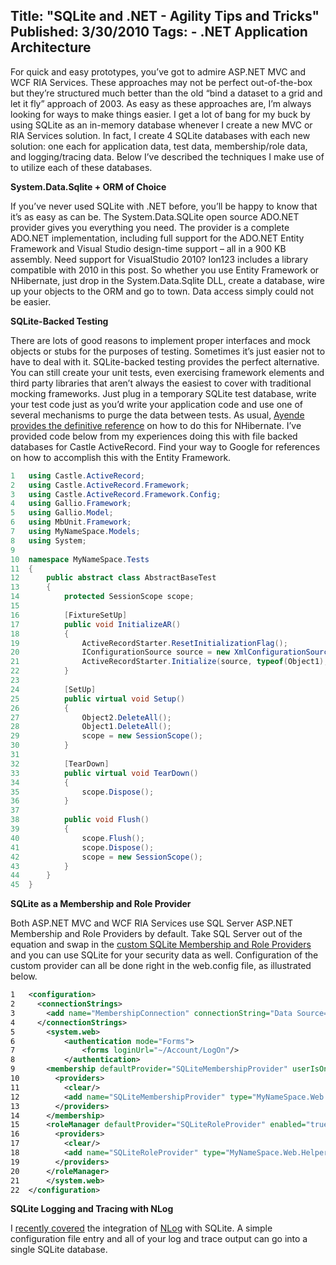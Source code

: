 Title: "SQLite and .NET - Agility Tips and Tricks"
Published: 3/30/2010
Tags:
    - .NET Application Architecture
---
For quick and easy prototypes, you’ve got to admire ASP.NET MVC and WCF RIA Services. These approaches may not be perfect out-of-the-box but they’re structured much better than the old “bind a dataset to a grid and let it fly” approach of 2003. As easy as these approaches are, I’m always looking for ways to make things easier. I get a lot of bang for my buck by using SQLite as an in-memory database whenever I create a new MVC or RIA Services solution. In fact, I create 4 SQLite databases with each new solution: one each for application data, test data, membership/role data, and logging/tracing data. Below I’ve described the techniques I make use of to utilize each of these databases.

**System.Data.Sqlite + ORM of Choice**

If you’ve never used SQLite with .NET before, you’ll be happy to know that it’s as easy as can be. The System.Data.SQLite open source ADO.NET provider gives you everything you need. The provider is a complete ADO.NET implementation, including full support for the ADO.NET Entity Framework and Visual Studio design-time support – all in a 900 KB assembly. Need support for VisualStudio 2010? Ion123 includes a library compatible with 2010 in this post. So whether you use Entity Framework or NHibernate, just drop in the System.Data.Sqlite DLL, create a database, wire up your objects to the ORM and go to town. Data access simply could not be easier.

**SQLite-Backed Testing**

There are lots of good reasons to implement proper interfaces and mock objects or stubs for the purposes of testing. Sometimes it’s just easier not to have to deal with it. SQLite-backed testing provides the perfect alternative. You can still create your unit tests, even exercising framework elements and third party libraries that aren’t always the easiest to cover with traditional mocking frameworks. Just plug in a temporary SQLite test database, write your test code just as you’d write your application code and use one of several mechanisms to purge the data between tests. As usual, [Ayende provides the definitive reference](https://ayende.com/blog/1772/unit-testing-with-nhibernate-active-record) on how to do this for NHibernate. I’ve provided code below from my experiences doing this with file backed databases for Castle ActiveRecord. Find your way to Google for references on how to accomplish this with the Entity Framework.

```cs
1	using Castle.ActiveRecord;
2	using Castle.ActiveRecord.Framework;
3	using Castle.ActiveRecord.Framework.Config;
4	using Gallio.Framework;
5	using Gallio.Model;
6	using MbUnit.Framework;
7	using MyNameSpace.Models;
8	using System;
9	 
10	namespace MyNameSpace.Tests
11	{
12	    public abstract class AbstractBaseTest
13	    {
14	        protected SessionScope scope;
15	 
16	        [FixtureSetUp]
17	        public void InitializeAR()
18	        {
19	            ActiveRecordStarter.ResetInitializationFlag();
20	            IConfigurationSource source = new XmlConfigurationSource("TestConfig.xml");
21	            ActiveRecordStarter.Initialize(source, typeof(Object1), typeof(Object2));
22	        }
23	 
24	        [SetUp]
25	        public virtual void Setup()
26	        {
27	            Object2.DeleteAll();
28	            Object1.DeleteAll();
29	            scope = new SessionScope();
30	        }
31	 
32	        [TearDown]
33	        public virtual void TearDown()
34	        {
35	            scope.Dispose();
36	        }
37	 
38	        public void Flush()
39	        {
40	            scope.Flush();
41	            scope.Dispose();
42	            scope = new SessionScope();
43	        }
44	    }
45	}
```

**SQLite as a Membership and Role Provider**

Both ASP.NET MVC and WCF RIA Services use SQL Server ASP.NET Membership and Role Providers by default. Take SQL Server out of the equation and swap in the [custom SQLite Membership and Role Providers](http://www.nullskull.com/articles/20051119.asp) and you can use SQLite for your security data as well. Configuration of the custom provider can all be done right in the web.config file, as illustrated below.

```xml
1	<configuration>
2	  <connectionStrings>
3	    <add name="MembershipConnection" connectionString="Data Source=C:ProjectsDatabasesMyApp_Membership.s3db;Version=3;"/>
4	  </connectionStrings>
5	    <system.web>
6	        <authentication mode="Forms">
7	            <forms loginUrl="~/Account/LogOn"/>
8	        </authentication>
9	    <membership defaultProvider="SQLiteMembershipProvider" userIsOnlineTimeWindow="15">
10	      <providers>
11	        <clear/>
12	        <add name="SQLiteMembershipProvider" type="MyNameSpace.Web.Helpers.SqliteMembershipProvider" connectionStringName="MembershipConnection" applicationName="MyApplication" enablePasswordRetrieval="false" enablePasswordReset="true" requiresQuestionAndAnswer="false" requiresUniqueEmail="true" passwordFormat="Hashed" writeExceptionsToEventLog="true"/>
13	      </providers>
14	    </membership>
15	    <roleManager defaultProvider="SQLiteRoleProvider" enabled="true" cacheRolesInCookie="true" cookieName=".ASPROLES" cookieTimeout="30" cookiePath="/" cookieRequireSSL="false" cookieSlidingExpiration="true" cookieProtection="All">
16	      <providers>
17	        <clear/>
18	        <add name="SQLiteRoleProvider" type="MyNameSpace.Web.Helpers.SQLiteRoleProvider" connectionStringName="MembershipConnection" applicationName="MyApplication" writeExceptionsToEventLog="true"/>
19	      </providers>
20	    </roleManager>
21	    </system.web>
22	</configuration>
```
**SQLite Logging and Tracing with NLog**

I [recently covered](http://blog.beckshome.com/index.php/2010/03/logging-to-sqlite-with-nlog/2010/03/logging-to-sqlite-with-nlog/) the integration of [NLog](http://nlog-project.org/blog/) with SQLite. A simple configuration file entry and all of your log and trace output can go into a single SQLite database.